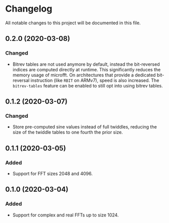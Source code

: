 # Changelog

All notable changes to this project will be documented in this file.

## 0.2.0 (2020-03-08)

### Changed

- Bitrev tables are not used anymore by default, instead the bit-reversed
  indices are computed directly at runtime. This significantly reduces the
  memory usage of microfft. On architectures that provide a dedicated
  bit-reversal instruction (like `RBIT` on ARMv7), speed is also increased.
  The `bitrev-tables` feature can be enabled to still opt into using bitrev
  tables.


## 0.1.2 (2020-03-07)

### Changed

- Store pre-computed sine values instead of full twiddles, reducing the size
  of the twiddle tables to one fourth the prior size.

## 0.1.1 (2020-03-05)

### Added

- Support for FFT sizes 2048 and 4096.


## 0.1.0 (2020-03-04)

### Added

- Support for complex and real FFTs up to size 1024.
